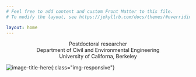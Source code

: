 ```yaml
---
# Feel free to add content and custom Front Matter to this file.
# To modify the layout, see https://jekyllrb.com/docs/themes/#overriding-theme-defaults

layout: home
---
```


<center>Postdoctoral researcher</center>
<center>Department of Civil and Environmental Engineering</center>
<center>University of Californa, Berkeley</center>
  


![image-title-here](/assets/img/ocean.png){:class="img-responsive"}
